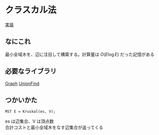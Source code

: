 # クラスカル法
[実装](https://github.com/Oxojo/Oxojo-Library/blob/main/Graph/Kruskal.cpp)

## なにこれ
最小全域木を、辺に注目して構築する。計算量は $O(E \log E)$ だった記憶がある

## 必要なライブラリ
[Graph](https://oxojo.github.io/Oxojo-Library/Graph/Graph)
[UnionFind](https://oxojo.github.io/Oxojo-Library/Structure/unionfind)

## つかいかた
```
MST E = Kruskal(es, V);
```
es は辺集合、V は頂点数<br>
合計コストと最小全域木をなす辺集合が返ってくる
